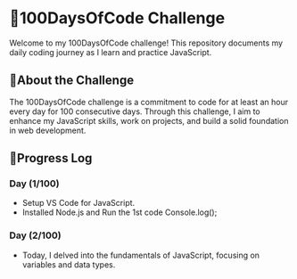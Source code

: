 # 🚀100DaysOfCode Challenge

Welcome to my 100DaysOfCode challenge! This repository documents my daily coding journey as I learn and practice JavaScript.


## 📌About the Challenge
The 100DaysOfCode challenge is a commitment to code for at least an hour every day for 100 consecutive days. Through this challenge, I aim to enhance my JavaScript skills, work on projects, and build a solid foundation in web development.
## 📑Progress Log

### Day (1/100)
- Setup VS Code for JavaScript.
- Installed Node.js and Run the 1st code Console.log();
### Day (2/100)
- Today, I delved into the fundamentals of JavaScript, focusing on variables and data types.

